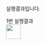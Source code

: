 실행결과입니다.

1번 실행결과<br>
<img src = "[이미지 주소](https://github.com/tgog111/PP1_Project1/blob/master/screenshots/%EC%8A%A4%ED%81%AC%EB%A6%B0%EC%83%B7%202023-09-01%20170820.png?raw=true)https://github.com/tgog111/PP1_Project1/blob/master/screenshots/%EC%8A%A4%ED%81%AC%EB%A6%B0%EC%83%B7%202023-09-01%20170820.png?raw=true " width="40">
